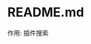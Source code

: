 <!--
 * @Version    : v1.00
 * @Author     : itchaox
 * @Date       : 2023-06-29 21:23
 * @LastAuthor : itchaox
 * @LastTime   : 2024-01-05 00:56
 * @desc       : 
-->
# README.md

作用: 插件搜索